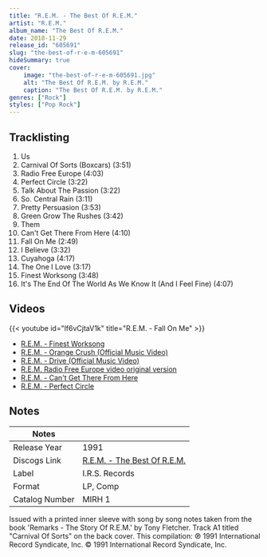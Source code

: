 ```yaml
---
title: "R.E.M. - The Best Of R.E.M."
artist: "R.E.M."
album_name: "The Best Of R.E.M."
date: 2018-11-29
release_id: "605691"
slug: "the-best-of-r-e-m-605691"
hideSummary: true
cover:
    image: "the-best-of-r-e-m-605691.jpg"
    alt: "The Best Of R.E.M. by R.E.M."
    caption: "The Best Of R.E.M. by R.E.M."
genres: ["Rock"]
styles: ["Pop Rock"]
---
```


## Tracklisting
1. Us
2. Carnival Of Sorts (Boxcars) (3:51)
3. Radio Free Europe (4:03)
4. Perfect Circle (3:22)
5. Talk About The Passion (3:22)
6. So. Central Rain (3:11)
7. Pretty Persuasion (3:53)
8. Green Grow The Rushes (3:42)
9. Them
10. Can't Get There From Here (4:10)
11. Fall On Me (2:49)
12. I Believe (3:32)
13. Cuyahoga (4:17)
14. The One I Love (3:17)
15. Finest Worksong (3:48)
16. It's The End Of The World As We Know It (And I Feel Fine) (4:07)

## Videos
{{< youtube id="lf6vCjtaV1k" title="R.E.M. - Fall On Me" >}}
- [R.E.M. - Finest Worksong](https://www.youtube.com/watch?v=559eWB93jW4)
- [R.E.M. - Orange Crush (Official Music Video)](https://www.youtube.com/watch?v=_mSmOcmk7uQ)
- [R.E.M. - Drive (Official Music Video)](https://www.youtube.com/watch?v=-UE7tXDKIus)
- [R.E.M.  Radio Free Europe video original version](https://www.youtube.com/watch?v=MKVyCjit1AE)
- [R.E.M. - Can't Get There From Here](https://www.youtube.com/watch?v=gD3cYh5Pp1I)
- [R.E.M. - Perfect Circle](https://www.youtube.com/watch?v=4jkRr4-ldz0)


## Notes

| Notes          |             |
| ---------------| ----------- |
| Release Year   | 1991 |
| Discogs Link   | [R.E.M. - The Best Of R.E.M.](https://www.discogs.com/release/605691-REM-The-Best-Of-REM) |
| Label          | I.R.S. Records |
| Format         | LP, Comp |
| Catalog Number | MIRH 1 |

Issued with a printed inner sleeve with song by song notes taken from the book 'Remarks - The Story Of R.E.M.' by Tony Fletcher.  Track A1 titled "Carnival Of Sorts" on the back cover.  This compilation: ℗ 1991 International Record Syndicate, Inc. © 1991 International Record Syndicate, Inc.

